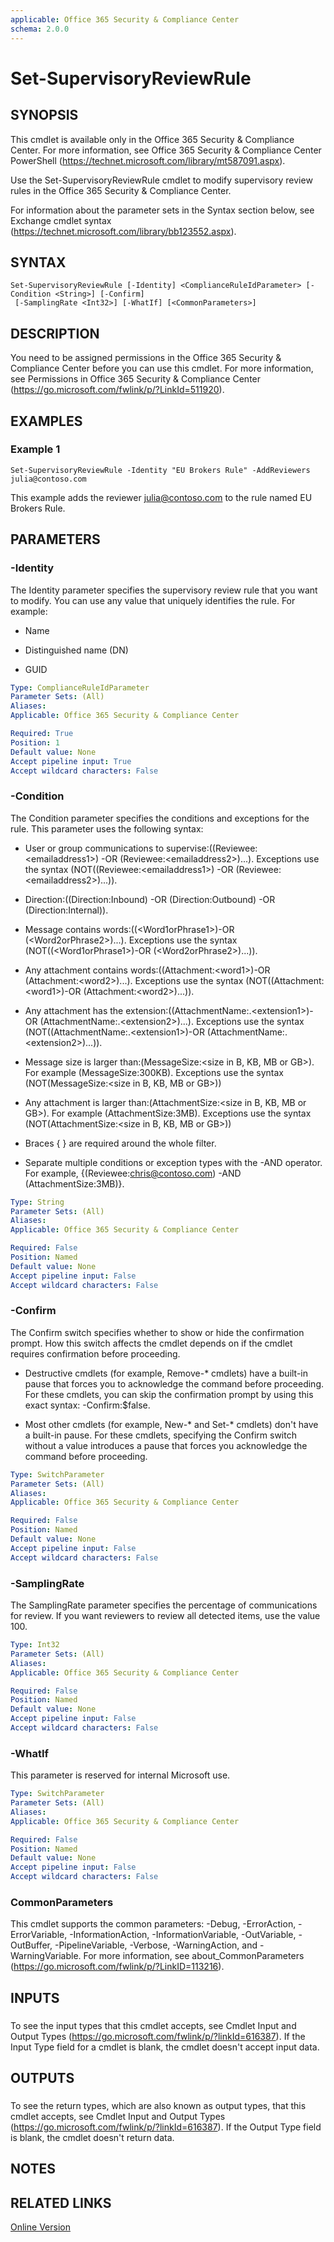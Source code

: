 ```yaml
---
applicable: Office 365 Security & Compliance Center
schema: 2.0.0
---
```


# Set-SupervisoryReviewRule

## SYNOPSIS
This cmdlet is available only in the Office 365 Security & Compliance Center. For more information, see Office 365 Security & Compliance Center PowerShell (https://technet.microsoft.com/library/mt587091.aspx).

Use the Set-SupervisoryReviewRule cmdlet to modify supervisory review rules in the Office 365 Security & Compliance Center.

For information about the parameter sets in the Syntax section below, see Exchange cmdlet syntax (https://technet.microsoft.com/library/bb123552.aspx).

## SYNTAX

```
Set-SupervisoryReviewRule [-Identity] <ComplianceRuleIdParameter> [-Condition <String>] [-Confirm]
 [-SamplingRate <Int32>] [-WhatIf] [<CommonParameters>]
```

## DESCRIPTION
You need to be assigned permissions in the Office 365 Security & Compliance Center before you can use this cmdlet. For more information, see Permissions in Office 365 Security & Compliance Center (https://go.microsoft.com/fwlink/p/?LinkId=511920).

## EXAMPLES

### Example 1
```
Set-SupervisoryReviewRule -Identity "EU Brokers Rule" -AddReviewers julia@contoso.com
```

This example adds the reviewer julia@contoso.com to the rule named EU Brokers Rule.

## PARAMETERS

### -Identity
The Identity parameter specifies the supervisory review rule that you want to modify. You can use any value that uniquely identifies the rule. For example:

- Name

- Distinguished name (DN)

- GUID

```yaml
Type: ComplianceRuleIdParameter
Parameter Sets: (All)
Aliases:
Applicable: Office 365 Security & Compliance Center

Required: True
Position: 1
Default value: None
Accept pipeline input: True
Accept wildcard characters: False
```

### -Condition
The Condition parameter specifies the conditions and exceptions for the rule. This parameter uses the following syntax:

- User or group communications to supervise:((Reviewee:\<emailaddress1\>) -OR (Reviewee:\<emailaddress2\>)...). Exceptions use the syntax (NOT((Reviewee:\<emailaddress1\>) -OR (Reviewee:\<emailaddress2\>)...)).

- Direction:((Direction:Inbound) -OR (Direction:Outbound) -OR (Direction:Internal)).

- Message contains words:((\<Word1orPhrase1\>)-OR (\<Word2orPhrase2\>)...). Exceptions use the syntax (NOT((\<Word1orPhrase1\>)-OR (\<Word2orPhrase2\>)...)).

- Any attachment contains words:((Attachment:\<word1\>)-OR (Attachment:\<word2\>)...). Exceptions use the syntax (NOT((Attachment:\<word1\>)-OR (Attachment:\<word2\>)...)).

- Any attachment has the extension:((AttachmentName:.\<extension1\>)-OR (AttachmentName:.\<extension2\>)...). Exceptions use the syntax (NOT((AttachmentName:.\<extension1\>)-OR (AttachmentName:.\<extension2\>)...)).

- Message size is larger than:(MessageSize:\<size in B, KB, MB or GB\>). For example (MessageSize:300KB). Exceptions use the syntax (NOT(MessageSize:\<size in B, KB, MB or GB\>))

- Any attachment is larger than:(AttachmentSize:\<size in B, KB, MB or GB\>). For example (AttachmentSize:3MB). Exceptions use the syntax (NOT(AttachmentSize:\<size in B, KB, MB or GB\>))

- Braces { } are required around the whole filter.

- Separate multiple conditions or exception types with the -AND operator. For example, {(Reviewee:chris@contoso.com) -AND (AttachmentSize:3MB)}.

```yaml
Type: String
Parameter Sets: (All)
Aliases:
Applicable: Office 365 Security & Compliance Center

Required: False
Position: Named
Default value: None
Accept pipeline input: False
Accept wildcard characters: False
```

### -Confirm
The Confirm switch specifies whether to show or hide the confirmation prompt. How this switch affects the cmdlet depends on if the cmdlet requires confirmation before proceeding.

- Destructive cmdlets (for example, Remove-\* cmdlets) have a built-in pause that forces you to acknowledge the command before proceeding. For these cmdlets, you can skip the confirmation prompt by using this exact syntax: -Confirm:$false.

- Most other cmdlets (for example, New-\* and Set-\* cmdlets) don't have a built-in pause. For these cmdlets, specifying the Confirm switch without a value introduces a pause that forces you acknowledge the command before proceeding.

```yaml
Type: SwitchParameter
Parameter Sets: (All)
Aliases:
Applicable: Office 365 Security & Compliance Center

Required: False
Position: Named
Default value: None
Accept pipeline input: False
Accept wildcard characters: False
```

### -SamplingRate
The SamplingRate parameter specifies the percentage of communications for review. If you want reviewers to review all detected items, use the value 100.

```yaml
Type: Int32
Parameter Sets: (All)
Aliases:
Applicable: Office 365 Security & Compliance Center

Required: False
Position: Named
Default value: None
Accept pipeline input: False
Accept wildcard characters: False
```

### -WhatIf
This parameter is reserved for internal Microsoft use.

```yaml
Type: SwitchParameter
Parameter Sets: (All)
Aliases:
Applicable: Office 365 Security & Compliance Center

Required: False
Position: Named
Default value: None
Accept pipeline input: False
Accept wildcard characters: False
```

### CommonParameters
This cmdlet supports the common parameters: -Debug, -ErrorAction, -ErrorVariable, -InformationAction, -InformationVariable, -OutVariable, -OutBuffer, -PipelineVariable, -Verbose, -WarningAction, and -WarningVariable. For more information, see about_CommonParameters (https://go.microsoft.com/fwlink/p/?LinkID=113216).

## INPUTS

###  
To see the input types that this cmdlet accepts, see Cmdlet Input and Output Types (https://go.microsoft.com/fwlink/p/?linkId=616387). If the Input Type field for a cmdlet is blank, the cmdlet doesn't accept input data.

## OUTPUTS

###  
To see the return types, which are also known as output types, that this cmdlet accepts, see Cmdlet Input and Output Types (https://go.microsoft.com/fwlink/p/?linkId=616387). If the Output Type field is blank, the cmdlet doesn't return data.

## NOTES

## RELATED LINKS

[Online Version](https://technet.microsoft.com/library/8ed4a806-ffab-497a-bfea-22aaf05870bb.aspx)

